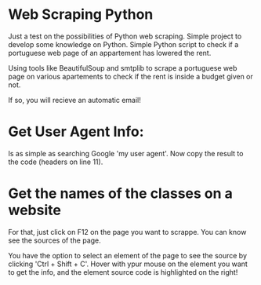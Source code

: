 # Web Scraping Python

Just a test on the possibilities of Python web scraping.
Simple project to develop some knowledge on Python.
Simple Python script to check if a portuguese web page of an appartement has lowered the rent.

Using tools like BeautifulSoup and smtplib to scrape a portuguese web page on various apartements to check if the rent is inside a budget given or not. 

If so, you will recieve an automatic email!

# Get User Agent Info:

Is as simple as searching Google 'my user agent'. Now copy the result to the code (headers on line 11).

# Get the names of the classes on a website

For that, just click on F12 on the page you want to scrappe. You can know see the sources of the page. 

You have the option to select an element of the page to see the source by clicking 'Ctrl + Shift + C'. Hover with ypur mouse on the element you want to get the info, and the element source code is highlighted on the right! 

























